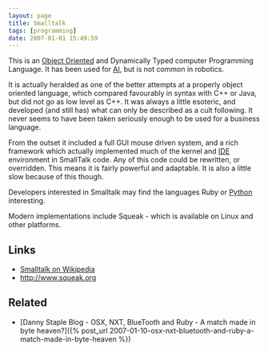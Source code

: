 ```yaml
---
layout: page
title: Smalltalk
tags: [programming]
date: 2007-01-01 15:49:59
---
```

This is an [Object Oriented](/wiki/object_oriented.html "Object Oriented") and Dynamically Typed computer Programming Language. It has been used for [AI](/wiki/ai.html "Artificial Intelligence"), but is not common in robotics.

It is actually heralded as one of the better attempts at a properly object oriented language, which compared favourably in syntax with C++ or Java, but did not go as low level as C++. It was always a little esoteric, and developed (and still has) what can only be described as a cult following. It never seems to have been taken seriously enough to be used for a business language.

From the outset it included a full GUI mouse driven system, and a rich framework which actually implemented much of the kernel and [IDE](/wiki/idetool.html "Integrated Development Environment") environment in SmallTalk code. Any of this code could be rewritten, or overridden. This means it is fairly powerful and adaptable. It is also a little slow because of this though.

Developers interested in Smalltalk may find the languages Ruby or [Python](/wiki/python.html "Python") interesting.

Modern implementations include Squeak - which is available on Linux and other platforms.

## Links

- [Smalltalk on Wikipedia](http://en.wikipedia.org/wiki/Smalltalk)
- <http://www.squeak.org>

## Related

- [Danny Staple Blog - OSX, NXT, BlueTooth and Ruby - A match made in byte heaven?]({% post_url 2007-01-10-osx-nxt-bluetooth-and-ruby-a-match-made-in-byte-heaven %})
